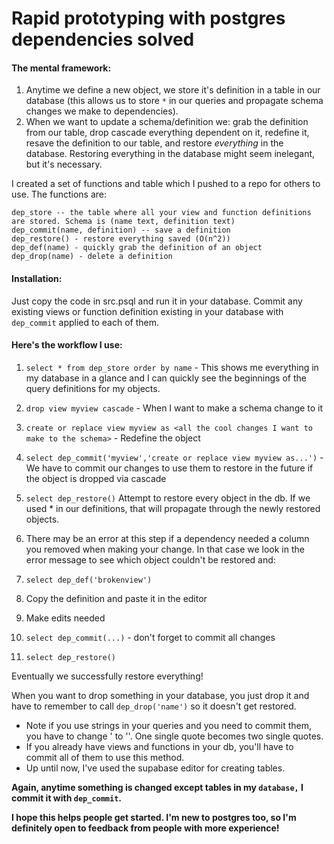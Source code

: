 # Rapid prototyping with postgres dependencies solved

#### The mental framework:
1. Anytime we define a new object, we store it's definition in a table in our database (this allows us to store `*` in our queries and propagate schema changes we make to dependencies).
2. When we want to update a schema/definition we: grab the definition from our table, drop cascade everything dependent on it, redefine it, resave the definition to our table, and restore _everything_ in the database. 
Restoring everything in the database might seem inelegant, but it's necessary.


I created a set of functions and table which I pushed to a repo for others to use. The functions are:
```
dep_store -- the table where all your view and function definitions are stored. Schema is (name text, definition text)
dep_commit(name, definition) -- save a definition
dep_restore() - restore everything saved (O(n^2))
dep_def(name) - quickly grab the definition of an object
dep_drop(name) - delete a definition
```


#### Installation:
Just copy the code in src.psql and run it in your database. Commit any existing views or function definition existing in your database with `dep_commit` applied to each of them. 



#### Here's the workflow I use:
1. `select * from dep_store order by name` - This shows me everything in my database in a glance and I can quickly see the beginnings of the query definitions for my objects.

2. `drop view myview cascade` - When I want to make a schema change to it

3. `create or replace view myview as <all the cool changes I want to make to the schema>` - Redefine the object

4. `select dep_commit('myview','create or replace view myview as...')` - We have to commit our changes to use them to restore in the future if the object is dropped via cascade

5. `select dep_restore()` Attempt to restore every object in the db. If we used * in our definitions, that will propagate through the newly restored objects. 

6. There may be an error at this step if a dependency needed a column you removed when making your change. In that case we look in the error message to see which object couldn't be restored and:

7. `select dep_def('brokenview')`

8. Copy the definition and paste it in the editor

9. Make edits needed

10. `select dep_commit(...)` - don't forget to commit all changes

11. `select dep_restore()`

Eventually we successfully restore everything!

When you want to drop something in your database, you just drop it and have to remember to call `dep_drop('name')` so it doesn't get restored.



* Note if you use strings in your queries and you need to commit them, you have to change ' to ''. One single quote becomes two single quotes. 
* If you already have views and functions in your db, you'll have to commit all of them to use this method.
* Up until now, I've used the supabase editor for creating tables.

**Again, anytime something is changed except tables in my `database,` I commit it with `dep_commit`.**

**I hope this helps people get started. I'm new to postgres too, so I'm definitely open to feedback from people with more experience!**
